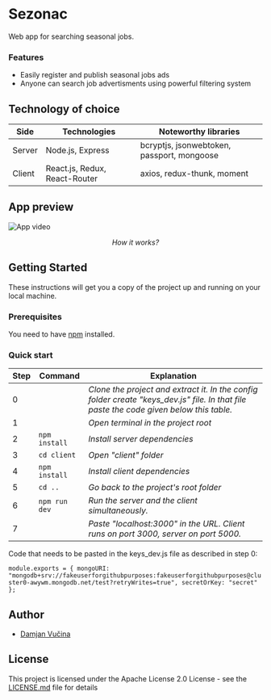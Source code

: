 ﻿# Sezonac

Web app for searching seasonal jobs.

### Features

- Easily register and publish seasonal jobs ads
- Anyone can search job advertisments using powerful filtering system

## Technology of choice

| Side   | Technologies                  | Noteworthy libraries                       |
| ------ | ----------------------------- | ------------------------------------------ |
| Server | Node.js, Express              | bcryptjs, jsonwebtoken, passport, mongoose |
| Client | React.js, Redux, React-Router | axios, redux-thunk, moment                 |

## App preview

![App video](https://github.com/damjanvucina/sezonac/blob/master/preview.gif)

<p align="center"><em>How it works?</em></p>

## Getting Started

These instructions will get you a copy of the project up and running on your local machine.

### Prerequisites

You need to have [npm](https://www.npmjs.com/get-npm "Click here to install npm. ") installed.

### Quick start


Step | Command | Explanation
--- | --- | ---
0 |      | *Clone the project and extract it. In the config folder create "keys_dev.js" file. In that file paste the code given below this table.*
1 |      | *Open terminal in the project root*
2 | `npm install` | *Install server dependencies*
3 | `cd client` | *Open "client" folder*
4 | `npm install` | *Install client dependencies*
5 | `cd ..` | *Go back to the project's root folder*
6 | `npm run dev` | *Run the server and the client simultaneously.*
7 |      | *Paste "localhost:3000" in the URL. Client runs on port 3000, server on port 5000.*

Code that needs to be pasted in the keys_dev.js file as described in step 0:

`module.exports = {
    mongoURI:
        "mongodb+srv://fakeuserforgithubpurposes:fakeuserforgithubpurposes@cluster0-awywm.mongodb.net/test?retryWrites=true",
    secretOrKey: "secret"
};`

## Author

- [Damjan Vučina](https://github.com/damjanvucina)

## License

This project is licensed under the Apache License 2.0 License - see the [LICENSE.md](https://github.com/damjanvucina/bsc-thesis/blob/master/LICENSE) file for details
